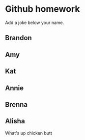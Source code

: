 # Github homework

Add a joke below your name.


## Brandon

## Amy

## Kat

## Annie

## Brenna

## Alisha
What's up chicken butt
